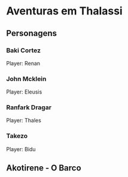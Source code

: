 # Aventuras em Thalassi

## Personagens

### Baki Cortez
Player: Renan

### John Mcklein
Player: Eleusis

### Ranfark Dragar
Player: Thales

### Takezo
Player: Bidu

## Akotirene - O Barco
